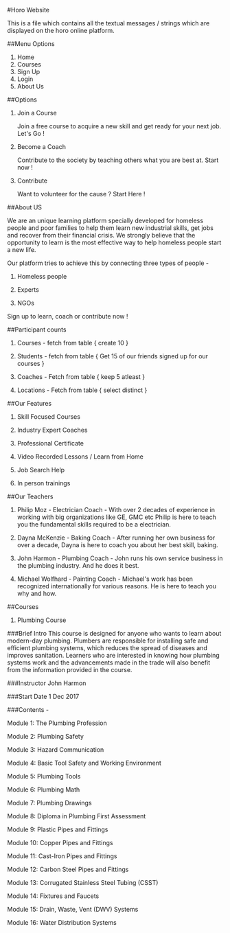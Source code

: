 #Horo Website

This is a file which contains all the textual messages / strings which are displayed on the horo online platform. 

##Menu Options
1. Home
2. Courses
3. Sign Up
4. Login
5. About Us

##Options
1. Join a Course
   
   Join a free course to acquire a new skill and get ready for your next job. Let's Go !
2. Become a Coach

   Contribute to the society by teaching others what you are best at. Start now !
3. Contribute 

   Want to volunteer for the cause ? Start Here !
   
##About US

We are an unique learning platform specially developed for homeless people and poor families 
to help them learn new industrial skills, get jobs and recover from their financial crisis. We strongly believe that the opportunity to 
learn is the most effective way to help homeless people start a new life.

Our platform tries to achieve this by connecting three types of people -

1. Homeless people 

2. Experts 

3. NGOs

Sign up to learn, coach or contribute now ! 

##Participant counts

1. Courses - fetch from table { create 10 }

2. Students - fetch from table { Get 15 of our friends signed up for our courses } 

3. Coaches - Fetch from table { keep 5 atleast }

4. Locations - Fetch from table { select distinct }

##Our Features

1. Skill Focused Courses

2. Industry Expert Coaches

3. Professional Certificate

4. Video Recorded Lessons / Learn from Home

5. Job Search Help

6. In person trainings

##Our Teachers

1. Philip Moz - Electrician Coach - 
With over 2 decades of experience in working with big organizations like GE, GMC etc Philip is here to teach you 
the fundamental skills required to be a electrician. 

2. Dayna McKenzie - Baking Coach -
After running her own business for over a decade, Dayna is here to coach you about her best skill, baking. 

3. John Harmon - Plumbing Coach -
John runs his own service business in the plumbing industry. And he does it best. 

4. Michael Wolfhard - Painting Coach - 
Michael's work has been recognized internationally for various reasons. He is here to teach you why and how. 

##Courses

1. Plumbing Course

###Brief Intro
This course is designed for anyone who wants to learn about modern-day plumbing. Plumbers are responsible for installing safe and efficient plumbing systems, which reduces the spread of diseases and improves sanitation. Learners who are interested in knowing how plumbing systems work and the advancements made in the trade will also benefit from the information provided in the course. 

###Instructor
John Harmon

###Start Date
1 Dec 2017

###Contents - 

Module 1: The Plumbing Profession

Module 2: Plumbing Safety

Module 3: Hazard Communication

Module 4: Basic Tool Safety and Working Environment

Module 5: Plumbing Tools

Module 6: Plumbing Math

Module 7: Plumbing Drawings

Module 8: Diploma in Plumbing First Assessment

Module 9: Plastic Pipes and Fittings

Module 10: Copper Pipes and Fittings

Module 11: Cast-Iron Pipes and Fittings

Module 12: Carbon Steel Pipes and Fittings

Module 13: Corrugated Stainless Steel Tubing (CSST)

Module 14: Fixtures and Faucets

Module 15: Drain, Waste, Vent (DWV) Systems

Module 16: Water Distribution Systems

